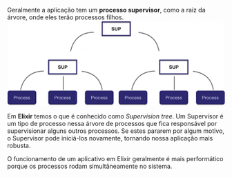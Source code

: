 Geralmente a aplicação tem um **processo supervisor**, como a raiz da árvore, onde eles terão processos filhos.
![Árvore de Processos](../../images/Processo%20Supervisor.png)

Em **Elixir** temos o que é conhecido como *Supervision tree*. Um Supervisor é um tipo de processo nessa árvore de processos que fica responsável por supervisionar alguns outros processos. Se estes pararem por algum motivo, o Supervisor pode iniciá-los novamente, tornando nossa aplicação mais robusta.

O funcionamento de um aplicativo em Elixir geralmente é mais performático porque os processos rodam simultâneamente no sistema.